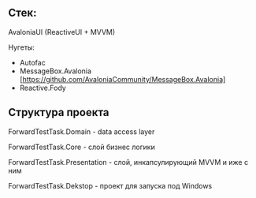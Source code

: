 ## Стек:
AvaloniaUI (ReactiveUI + MVVM)

Нугеты:
* Autofac
* MessageBox.Avalonia [https://github.com/AvaloniaCommunity/MessageBox.Avalonia]
* Reactive.Fody

## Структура проекта

ForwardTestTask.Domain - data access layer 

ForwardTestTask.Core - слой бизнес логики

ForwardTestTask.Presentation - слой, инкапсулирующий MVVM и иже с ним

ForwardTestTask.Dekstop - проект для запуска под Windows

